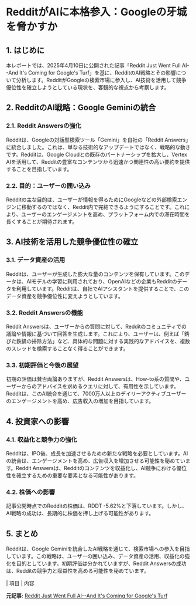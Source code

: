 # RedditがAIに本格参入：Googleの牙城を脅かすか

## 1. はじめに

本レポートでは、2025年4月10日に公開された記事「Reddit Just Went Full AI--And It's Coming for Google's Turf」を基に、RedditのAI戦略とその影響について分析します。RedditがGoogleの検索市場に参入し、AI技術を活用して競争優位性を確立しようとしている現状を、客観的な視点から考察します。

## 2. RedditのAI戦略：Google Geminiの統合

### 2.1. Reddit Answersの強化

Redditは、Googleの対話型検索ツール「Gemini」を自社の「Reddit Answers」に統合しました。これは、単なる技術的なアップデートではなく、戦略的な動きです。Redditは、Google Cloudとの既存のパートナーシップを拡大し、Vertex AIを活用して、Redditの豊富なコンテンツから迅速かつ関連性の高い要約を提供することを目指しています。

### 2.2. 目的：ユーザーの囲い込み

Redditの主な目的は、ユーザーが情報を得るためにGoogleなどの外部検索エンジンに移動するのではなく、Reddit内で完結できるようにすることです。これにより、ユーザーのエンゲージメントを高め、プラットフォーム内での滞在時間を長くすることが期待されます。

## 3. AI技術を活用した競争優位性の確立

### 3.1. データ資産の活用

Redditは、ユーザーが生成した膨大な量のコンテンツを保有しています。このデータは、AIモデルの学習に利用されており、OpenAIなどの企業もRedditのデータを利用しています。Redditは、自社でAIアシスタントを提供することで、このデータ資産を競争優位性に変えようとしています。

### 3.2. Reddit Answersの機能

Reddit Answersは、ユーザーからの質問に対して、Redditのコミュニティでの議論や情報に基づいて回答を生成します。これにより、ユーザーは、例えば「錆びた鉄鍋の掃除方法」など、具体的な問題に対する実践的なアドバイスを、複数のスレッドを検索することなく得ることができます。

### 3.3. 初期評価と今後の展望

初期の評価は賛否両論ありますが、Reddit Answersは、How-to系の質問や、ユーザーからのアドバイスを求めるクエリに対して、有用性を示しています。Redditは、このAI統合を通じて、7000万人以上のデイリーアクティブユーザーのエンゲージメントを高め、広告収入の増加を目指しています。

## 4. 投資家への影響

### 4.1. 収益化と競争力の強化

Redditは、IPO後、成長を加速させるための新たな戦略を必要としています。AIの統合は、エンゲージメントを高め、広告収入を増加させる可能性を秘めています。Reddit Answersは、Redditのコンテンツを収益化し、AI競争における優位性を確立するための重要な要素となる可能性があります。

### 4.2. 株価への影響

記事公開時点でのRedditの株価は、RDDT -5.62%と下落しています。しかし、AI戦略の成功は、長期的に株価を押し上げる可能性があります。

## 5. まとめ

Redditは、Google Geminiを統合したAI戦略を通じて、検索市場への参入を目指しています。この戦略は、ユーザーの囲い込み、データ資産の活用、収益化の強化を目的としています。初期評価は分かれていますが、Reddit Answersの成功は、Redditの競争力と収益性を高める可能性を秘めています。

| 項目 | 内容 

**元記事:** [Reddit Just Went Full AI--And It's Coming for Google's Turf](https://finance.yahoo.com/news/reddit-just-went-full-ai-172159975.html)